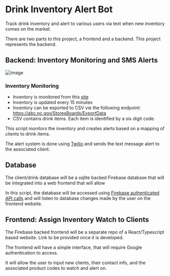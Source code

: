 # Drink Inventory Alert Bot

Track drink inventory and alert to various users via text when new inventory comes on the market.

There are two parts to this project, a frontend and a backend. This project represents the backend.

## Backend: Inventory Monitoring and SMS Alerts

![image](https://user-images.githubusercontent.com/2355438/233558659-06ae0128-f788-4f0f-a594-2b26f459d32e.png)


### Inventory Monitoring
- Inventory is monitored from this [site](https://abc.nc.gov/StoresBoards/Stocks)
- Inventory is updated every 15 minutes
- Inventory can be exported to CSV vie the following endpoint: https://abc.nc.gov/StoresBoards/ExportData
- CSV contains drink items. Each item is identified by a six digit code. 

This script monitors the inventory and creates alerts based on a mapping of clients to drink items. 

The alert system is done using [Twilio](https://www.twilio.com/en-us/pricing) and sends the text message alert to the associated client.

## Database
The client/drink database will be a sqlite backed Firebase database that will be integrated into a web frontend that will allow

In this script, the database will be accessed using [Firebase authenticated API calls](https://firebase.google.com/docs/auth/web/start) and will listen to database changes made by the user on the frontend website.

## Frontend: Assign Inventory Watch to Clients
The Firebase backed frontend will be a separate repo of a React/Typescript based website. Link to be provided once it is developed.

The frontend will have a simple interface, that will require Google authentication to access. 

It will allow the user to input new clients, their contact info, and the associated product codes to watch and alert on.
